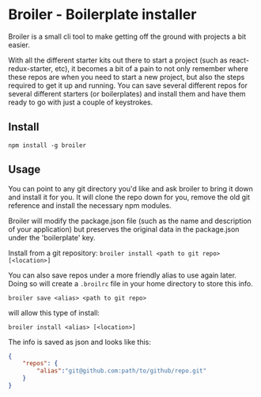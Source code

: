 # Broiler - Boilerplate installer

Broiler is a small cli tool to make getting off the ground with projects a bit easier. 

With all the different starter kits out there to start a project (such as react-redux-starter, etc), it becomes a bit of a pain to not only remember where these repos are when you need to start a new project, but also the steps required to get it up and running. You can save several different repos for several different starters (or boilerplates) and install them and have them ready to go with just a couple of keystrokes.

## Install
`npm install -g broiler`

## Usage
You can point to any git directory you'd like and ask broiler to bring it down and install it for you. It will clone the repo down for you, remove the old git reference and install the necessary npm modules. 

Broiler will modify the package.json file (such as the name and description of your application) but preserves the original data in the package.json under the 'boilerplate' key.

Install from a git repository:
`broiler install <path to git repo> [<location>]`

You can also save repos under a more friendly alias to use again later. Doing so will create a `.broilrc` file in your home directory to store this info.

`broiler save <alias> <path to git repo>`

will allow this type of install:

`broiler install <alias> [<location>]`

The info is saved as json and looks like this:

```json
{
    "repos": {
        "alias":"git@github.com:path/to/github/repo.git"
    }
}
```